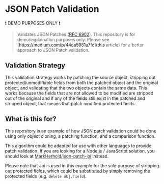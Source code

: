 # JSON Patch Validation

:exclamation: DEMO PURPOSES ONLY :exclamation:

> Validates JSON Patches ([RFC 6902](https://tools.ietf.org/html/rfc6902)). This repository is for demo/explaination purposes only. Please see [https://medium.com/p/44ca5981a7fc](this article) for a better approach to JSON Patch validation.

## Validation Strategy

This validation strategy works by patching the source object, stripping out protected/unmodifiable fields from both the patched object and the original object, and validating that the two objects contain the same data. This works because the fields that are not allowed to be modified are stripped out of the original and if any of the fields still exist in the patched and stripped object, that means that patch modified protected fields.

## What is this for?

This repository is an example of how JSON patch validation could be done using only object cloning, a patching function, and a comparison function.

This algorithm could be adapted for use with other languages to provide patch validation. If you are looking for a Node.js / JavaScript solution, you should look at [MarkHerhold/json-patch-joi](https://github.com/MarkHerhold/json-patch-joi) instead.

Please note that Joi is used in this example for the sole purpose of stripping out protected fields, which could be substituted by simply removing the protected fields (e.g. `delete obj.field`).
